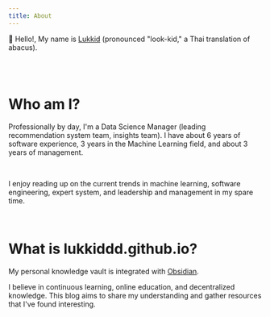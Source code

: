```yaml
---
title: About
---
```



👋 Hello!, My name is [Lukkid](https://www.linkedin.com/in/s-phasathorn/) (pronounced "look-kid," a Thai translation of abacus).

<br>
<br>

# Who am I?

Professionally by day, I'm a Data Science Manager (leading recommendation system team, insights team). I have about 6 years of software experience, 3 years in the Machine Learning field, and about 3 years of management.

<br>

I enjoy reading up on the current trends in machine learning, software engineering, expert system, and leadership and management in my spare time.

<br>

# What is lukkiddd.github.io?

My personal knowledge vault is integrated with [Obsidian](https://obsidian.md/). 

I believe in continuous learning, online education, and decentralized knowledge. This blog aims to share my understanding and gather resources that I've found interesting.

